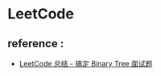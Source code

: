 # LeetCode

## reference :

* [LeetCode 总结 - 搞定 Binary Tree 面试题](https://www.jianshu.com/p/5fbd07d557a3)

